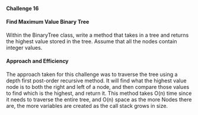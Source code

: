 #### Challenge 16

#### Find Maximum Value Binary Tree

Within the BinaryTree class, write a method that takes in a tree and returns the highest value stored in the tree. Assume that all the nodes contain integer values.

#### Approach and Efficiency
The approach taken for this challenge was to traverse the tree using a depth first post-order recursive method. It will find what the highest value node is to both the right and left of a node, and then compare those values to find which is the highest, and return it. This method takes O(n) time since it needs to traverse the entire tree, and O(n) space as the more Nodes there are, the more variables are created as the call stack grows in size.